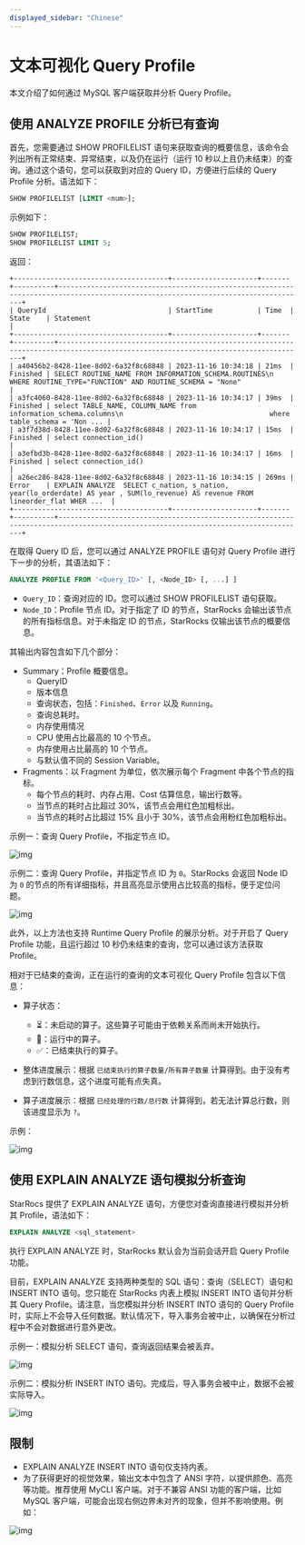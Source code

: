 ```yaml
---
displayed_sidebar: "Chinese"
---
```


# 文本可视化 Query Profile

本文介绍了如何通过 MySQL 客户端获取并分析 Query Profile。

## 使用 ANALYZE PROFILE 分析已有查询

首先，您需要通过 SHOW PROFILELIST 语句来获取查询的概要信息，该命令会列出所有正常结束、异常结束，以及仍在运行（运行 10 秒以上且仍未结束）的查询。通过这个语句，您可以获取到对应的 Query ID，方便进行后续的 Query Profile 分析。语法如下：

```SQL
SHOW PROFILELIST [LIMIT <num>];
```

示例如下：

```SQL
SHOW PROFILELIST;
SHOW PROFILELIST LIMIT 5;
```

返回：

```
+--------------------------------------+---------------------+-------+----------+-----------------------------------------------------------------------------------------------------------------------------------+
| QueryId                              | StartTime           | Time  | State    | Statement                                                                                                                         |
+--------------------------------------+---------------------+-------+----------+-----------------------------------------------------------------------------------------------------------------------------------+
| a40456b2-8428-11ee-8d02-6a32f8c68848 | 2023-11-16 10:34:18 | 21ms  | Finished | SELECT ROUTINE_NAME FROM INFORMATION_SCHEMA.ROUTINES\n    WHERE ROUTINE_TYPE="FUNCTION" AND ROUTINE_SCHEMA = "None"               |
| a3fc4060-8428-11ee-8d02-6a32f8c68848 | 2023-11-16 10:34:17 | 39ms  | Finished | select TABLE_NAME, COLUMN_NAME from information_schema.columns\n                                    where table_schema = 'Non ... |
| a3f7d38d-8428-11ee-8d02-6a32f8c68848 | 2023-11-16 10:34:17 | 15ms  | Finished | select connection_id()                                                                                                            |
| a3efbd3b-8428-11ee-8d02-6a32f8c68848 | 2023-11-16 10:34:17 | 16ms  | Finished | select connection_id()                                                                                                            |
| a26ec286-8428-11ee-8d02-6a32f8c68848 | 2023-11-16 10:34:15 | 269ms | Error    | EXPLAIN ANALYZE  SELECT c_nation, s_nation, year(lo_orderdate) AS year , SUM(lo_revenue) AS revenue FROM lineorder_flat WHER ...  |
+--------------------------------------+---------------------+-------+----------+-----------------------------------------------------------------------------------------------------------------------------------+
```

在取得 Query ID 后，您可以通过 ANALYZE PROFILE 语句对 Query Profile 进行下一步的分析，其语法如下：

```SQL
ANALYZE PROFILE FROM '<Query_ID>' [, <Node_ID> [, ...] ]
```

- `Query_ID`：查询对应的 ID。您可以通过 SHOW PROFILELIST 语句获取。
- `Node_ID`：Profile 节点 ID。对于指定了 ID 的节点，StarRocks 会输出该节点的所有指标信息。对于未指定 ID 的节点，StarRocks 仅输出该节点的概要信息。

其输出内容包含如下几个部分：

- Summary：Profile 概要信息。
  - QueryID
  - 版本信息
  - 查询状态，包括：`Finished`、`Error` 以及 `Running`。
  - 查询总耗时。
  - 内存使用情况
  - CPU 使用占比最高的 10 个节点。
  - 内存使用占比最高的 10 个节点。
  - 与默认值不同的 Session Variable。
- Fragments：以 Fragment 为单位，依次展示每个 Fragment 中各个节点的指标。
  - 每个节点的耗时、内存占用、Cost 估算信息，输出行数等。
  - 当节点的耗时占比超过 30%，该节点会用红色加粗标出。
  - 当节点的耗时占比超过 15% 且小于 30%，该节点会用粉红色加粗标出。

示例一：查询 Query Profile，不指定节点 ID。

![img](../_assets/Profile/text_based_profile_without_node_id.jpeg)

示例二：查询 Query Profile，并指定节点 ID 为 `0`。StarRocks 会返回 Node ID 为 `0` 的节点的所有详细指标，并且高亮显示使用占比较高的指标，便于定位问题。

![img](../_assets/Profile/text_based_profile_with_node_id.jpeg)

此外，以上方法也支持 Runtime Query Profile 的展示分析。对于开启了 Query Profile 功能，且运行超过 10 秒仍未结束的查询，您可以通过该方法获取 Profile。

相对于已结束的查询，正在运行的查询的文本可视化 Query Profile 包含以下信息：

- 算子状态：

  - ⏳：未启动的算子。这些算子可能由于依赖关系而尚未开始执行。
  - 🚀：运行中的算子。
  - ✅：已结束执行的算子。

- 整体进度展示：根据 `已结束执行的算子数量/所有算子数量` 计算得到。由于没有考虑到行数信息，这个进度可能有点失真。
- 算子进度展示：根据 `已经处理的行数/总行数` 计算得到，若无法计算总行数，则该进度显示为 `?`。

示例：

![img](../_assets/Profile/text_based_runtime_profile.jpeg)


## 使用 EXPLAIN ANALYZE 语句模拟分析查询

StarRocs 提供了 EXPLAIN ANALYZE 语句，方便您对查询直接进行模拟并分析其 Profile，语法如下：

```SQL
EXPLAIN ANALYZE <sql_statement>
```

执行 EXPLAIN ANALYZE 时，StarRocks 默认会为当前会话开启 Query Profile 功能。

目前，EXPLAIN ANALYZE 支持两种类型的 SQL 语句：查询（SELECT）语句和 INSERT INTO 语句。您只能在 StarRocks 内表上模拟 INSERT INTO 语句并分析其 Query Profile。请注意，当您模拟并分析 INSERT INTO 语句的 Query Profile 时，实际上不会导入任何数据。默认情况下，导入事务会被中止，以确保在分析过程中不会对数据进行意外更改。

示例一：模拟分析 SELECT 语句，查询返回结果会被丢弃。

![img](../_assets/Profile/text_based_explain_analyze_select.jpeg)


示例二：模拟分析 INSERT INTO 语句。完成后，导入事务会被中止，数据不会被实际导入。

![img](../_assets/Profile/text_based_explain_analyze_insert.jpeg)

## 限制

- EXPLAIN ANALYZE INSERT INTO 语句仅支持内表。
- 为了获得更好的视觉效果，输出文本中包含了 ANSI 字符，以提供颜色、高亮等功能。推荐使用 MyCLI 客户端。对于不兼容 ANSI 功能的客户端，比如 MySQL 客户端，可能会出现右侧边界未对齐的现象，但并不影响使用。例如：

![img](../_assets/Profile/text_based_profile_not_aligned.jpeg)
